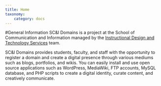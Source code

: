 ```yaml
---
title: Home
taxonomy:
    category: docs
---
```


#General Information
SC&I Domains is a project at the School of Communication and Information managed by the [Instructional Design and Technology Services](https://idts.comminfo.rutgers.edu/) team.

SC&I Domains provides students, faculty, and staff with the opportunity to register a domain and create a digital presence through various mediums such as blogs, portfolios, and wikis.  You can easily install and use open source applications such as WordPress, MediaWiki, FTP accounts, MySQL database, and PHP scripts to create a digital identity, curate content, and creatively communicate.